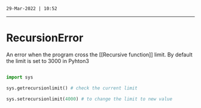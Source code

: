 `29-Mar-2022 | 10:52`

---
# RecursionError


An error when the program cross the [[Recursive function]] limit.
By default the limit is set to 3000 in Pyhton3 
```py

import sys

sys.getrecursionlimit() # check the current limit

sys.setrecursionlimit(4000) # to change the limit to new value
```


